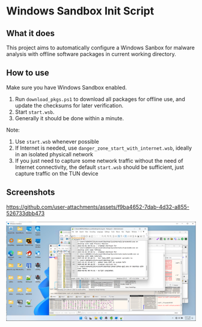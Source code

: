 # Windows Sandbox Init Script

## What it does

This project aims to automatically configure a Windows Sanbox for malware analysis with offline software packages in current working directory.

## How to use

Make sure you have Windows Sandbox enabled.

1. Run `download_pkgs.ps1` to download all packages for offline use, and update the checksums for later verification.
2. Start `start.wsb`.
3. Generally it should be done within a minute.

Note:

1. Use `start.wsb` whenever possible
2. If Internet is needed, use `danger_zone_start_with_internet.wsb`, ideally in an isolated physicall network
3. If you just need to capture some network traffic without the need of Internet connectivity, the default `start.wsb` should be sufficient, just capture traffic on the TUN device

## Screenshots

<https://github.com/user-attachments/assets/f9ba4652-7dab-4d32-a855-526733dbb473>

![tools](./screenshots/tools.png)
